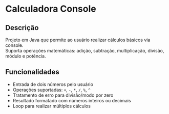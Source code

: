 # Calculadora Console

## Descrição
Projeto em Java que permite ao usuário realizar cálculos básicos via console.  
Suporta operações matemáticas: adição, subtração, multiplicação, divisão, módulo e potência.

## Funcionalidades
- Entrada de dois números pelo usuário
- Operações suportadas: `+`, `-`, `*`, `/`, `%`, `^`
- Tratamento de erro para divisão/modo por zero
- Resultado formatado com números inteiros ou decimais
- Loop para realizar múltiplos cálculos
